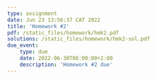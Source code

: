 ```yaml
---
type: assignment
date: Jun 23 13:56:37 CAT 2022
title: 'Homework #2'
pdf: /static_files/homework/hmk2.pdf
solutions: /static_files/homework/hmk2-sol.pdf
due_event: 
    type: due
    date: 2022-06-30T08:00:00+2:00
    description: 'Homework #2 due'
---
```

